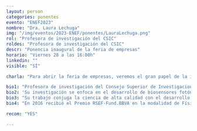 ```yaml
---
layout: person
categories: ponentes
evento: "ENEF2023"
nombre: "Dra. Laura Lechuga"
img: "/img/eventos/2023-ENEF/ponentes/LauraLechuga.png"
rol: "Profesora de investigación del CSIC"
roldes: "Profesora de investigación del CSIC"
descr: "Ponencia inaugural de la feria de empresas"
horario: "Viernes 28 a las 16:00h"
linkedin: ""
visible: "SÍ"

charla: "Para abrir la feria de empresas, veremos el gran papel de la investigación en la empresa. Laura nos explicará cómo impulsar el emprendimiento y la innovación en la tecnología de sensores."

bio1: "Profesora de investigación del Consejo Superior de Investigaciones Científicas (CSIC), desde 2012 es profesora adjunta en la Arctic University of Norway y desde 2013 profesora visitante en la University of Campinas (Brasil). Líder del grupo en Nanobiosensores y Aplicaciones bioanalíticas en el Institut Català de Nanociència i Nanotecnologia (ICN2)."
bio2: 'Su investigación se enfoca en el desarrollo de biosensores fotónicos, su integración en plataformas tipo "lab-on-a-chip" y su aplicación en diagnósticos clínicos y ambientales. Tiene 8 familias de patentes premiadas a nivel europeo, estadounidense o internacional y ha publicado más de 150 artículos, capítulos de libros y actas de conferencias.'
bio3: "Su trabajo conjuga la ciencia de alta calidad con el desarrollo de tecnologías productivas y su transferencia al sistema empresarial, mediante la participación activa en la creación de empresas vivas en el sector. Así pues, es cofundadora de la spinoff SENSIA, SL. (2004) y de BIOD, SL. (2010), en la que sigue trabajando hoy en día."
bio4: "En 2016 recibió el Premio RSEF-Fund.BBVA en la modalidad de Física, Innovación y Tecnología; en 2020 el Premio Nacional de Investigación Juan de la Cierva en Transferencia de Tecnología y en 2022 recibió el Premio a Proyectos de Innovación para la detección precoz de cáncer de pulmón que convoca la Lung Ambition Alliance; entre otros."

recom: "YES"

---
```

